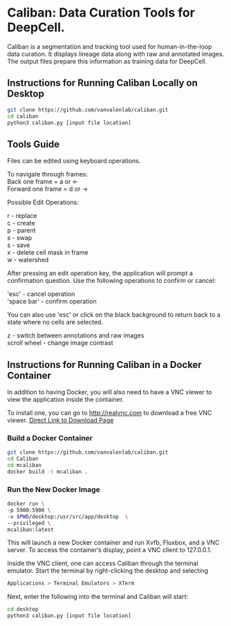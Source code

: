 # Caliban: Data Curation Tools for DeepCell.

Caliban is a segmentation and tracking tool used for human-in-the-loop data curation. It displays lineage data along with raw and annotated images. The output files prepare this information as training data for DeepCell.

## Instructions for Running Caliban Locally on Desktop
```bash
git clone https://github.com/vanvalenlab/caliban.git
cd caliban
python3 caliban.py [input file location]
```

## Tools Guide
Files can be edited using keyboard operations.

To navigate through frames:  
Back one frame = a or &larr;  
Forward one frame = d or &rarr;  

Possible Edit Operations:

r - replace  
c - create  
p - parent  
s - swap  
s - save  
x - delete cell mask in frame  
w - watershed

After pressing an edit operation key, the application will prompt a confirmation question. 
Use the following operations to confirm or cancel:

'esc' - cancel operation  
'space bar' - confirm operation

You can also use 'esc' or click on the black background to return back to a state where no cells are selected.



z - switch between annotations and raw images  
scroll wheel - change image contrast

## Instructions for Running Caliban in a Docker Container

In addition to having Docker, you will also need to have a VNC viewer to view the application inside the container. 

To install one, you can go to http://realvnc.com to download a free VNC viewer.
[Direct Link to Download Page](https://www.realvnc.com/en/connect/download/viewer/)

### Build a Docker Container

```bash
git clone https://github.com/vanvalenlab/caliban.git
cd Caliban
cd mcaliban
docker build -t mcaliban .
```
### Run the New Docker Image

```bash
docker run \
-p 5900:5900 \
-v $PWD/desktop:/usr/src/app/desktop  \
--privileged \
mcaliban:latest
```
This will launch a new Docker container and run Xvfb, Fluxbox, and a VNC server. To access the container’s display, point a VNC client to 127.0.0.1.

Inside the VNC client, one can access Caliban through the terminal emulator. Start the terminal by right-clicking the desktop and selecting

```bash
Applications > Terminal Emulators > XTerm
```
Next, enter the following into the terminal and Caliban will start:

```bash
cd desktop
python3 caliban.py [input file location]
```

